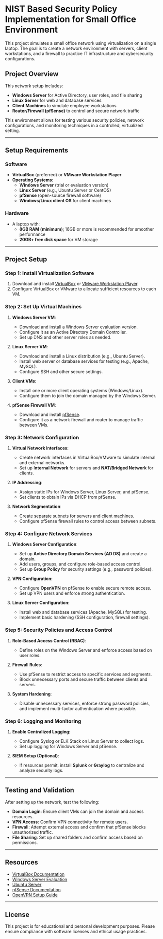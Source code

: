 # NIST Based Security Policy Implementation for Small Office Environment

This project simulates a small office network using virtualization on a single laptop. The goal is to create a network environment with servers, client workstations, and a firewall to practice IT infrastructure and cybersecurity configurations.

## Project Overview

This network setup includes:
- **Windows Server** for Active Directory, user roles, and file sharing
- **Linux Server** for web and database services
- **Client Machines** to simulate employee workstations
- **Router/Firewall (pfSense)** to control and secure network traffic

This environment allows for testing various security policies, network configurations, and monitoring techniques in a controlled, virtualized setting.

---

## Setup Requirements

### Software
- **VirtualBox** (preferred) or **VMware Workstation Player**
- **Operating Systems**:
  - **Windows Server** (trial or evaluation version)
  - **Linux Server** (e.g., Ubuntu Server or CentOS)
  - **pfSense** (open-source firewall software)
  - **Windows/Linux client OS** for client machines

### Hardware
- A laptop with:
  - **8GB RAM (minimum)**; 16GB or more is recommended for smoother performance
  - **20GB+ free disk space** for VM storage

---

## Project Setup

### Step 1: Install Virtualization Software

1. Download and install [VirtualBox](https://www.virtualbox.org/) or [VMware Workstation Player](https://www.vmware.com/products/workstation-player.html).
2. Configure VirtualBox or VMware to allocate sufficient resources to each VM.

### Step 2: Set Up Virtual Machines

1. **Windows Server VM**:
   - Download and install a Windows Server evaluation version.
   - Configure it as an Active Directory Domain Controller.
   - Set up DNS and other server roles as needed.

2. **Linux Server VM**:
   - Download and install a Linux distribution (e.g., Ubuntu Server).
   - Install web server or database services for testing (e.g., Apache, MySQL).
   - Configure SSH and other secure settings.

3. **Client VMs**:
   - Install one or more client operating systems (Windows/Linux).
   - Configure them to join the domain managed by the Windows Server.

4. **pfSense Firewall VM**:
   - Download and install [pfSense](https://www.pfsense.org/download/).
   - Configure it as a network firewall and router to manage traffic between VMs.

### Step 3: Network Configuration

1. **Virtual Network Interfaces**:
   - Create network interfaces in VirtualBox/VMware to simulate internal and external networks.
   - Set up **Internal Network** for servers and **NAT/Bridged Network** for clients.

2. **IP Addressing**:
   - Assign static IPs for Windows Server, Linux Server, and pfSense.
   - Set clients to obtain IPs via DHCP from pfSense.

3. **Network Segmentation**:
   - Create separate subnets for servers and client machines.
   - Configure pfSense firewall rules to control access between subnets.

### Step 4: Configure Network Services

1. **Windows Server Configuration**:
   - Set up **Active Directory Domain Services (AD DS)** and create a domain.
   - Add users, groups, and configure role-based access control.
   - Set up **Group Policy** for security settings (e.g., password policies).

2. **VPN Configuration**:
   - Configure **OpenVPN** on pfSense to enable secure remote access.
   - Set up VPN users and enforce strong authentication.

3. **Linux Server Configuration**:
   - Install web and database services (Apache, MySQL) for testing.
   - Implement basic hardening (SSH configuration, firewall settings).

### Step 5: Security Policies and Access Control

1. **Role-Based Access Control (RBAC)**:
   - Define roles on the Windows Server and enforce access based on user roles.

2. **Firewall Rules**:
   - Use pfSense to restrict access to specific services and segments.
   - Block unnecessary ports and secure traffic between clients and servers.

3. **System Hardening**:
   - Disable unnecessary services, enforce strong password policies, and implement multi-factor authentication where possible.

### Step 6: Logging and Monitoring

1. **Enable Centralized Logging**:
   - Configure Syslog or ELK Stack on Linux Server to collect logs.
   - Set up logging for Windows Server and pfSense.

2. **SIEM Setup (Optional)**:
   - If resources permit, install **Splunk** or **Graylog** to centralize and analyze security logs.

---

## Testing and Validation

After setting up the network, test the following:

- **Domain Login**: Ensure client VMs can join the domain and access resources.
- **VPN Access**: Confirm VPN connectivity for remote users.
- **Firewall**: Attempt external access and confirm that pfSense blocks unauthorized traffic.
- **File Sharing**: Set up shared folders and confirm access based on permissions.

---

## Resources

- [VirtualBox Documentation](https://www.virtualbox.org/wiki/Documentation)
- [Windows Server Evaluation](https://www.microsoft.com/en-us/evalcenter/)
- [Ubuntu Server](https://ubuntu.com/download/server)
- [pfSense Documentation](https://docs.netgate.com/pfsense/en/latest/)
- [OpenVPN Setup Guide](https://openvpn.net/community-resources/installation/)

---

## License

This project is for educational and personal development purposes. Please ensure compliance with software licenses and ethical usage practices.

